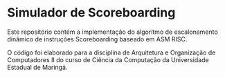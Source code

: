 # Simulador de Scoreboarding

Este repositório contém a implementação do algoritmo de escalonamento dinâmico de instruções
Scoreboarding baseado em ASM RISC.

O código foi elaborado para a disciplina de Arquitetura e Organização de Computadores II
do curso de Ciência da Computação da Universidade Estadual de Maringá.
